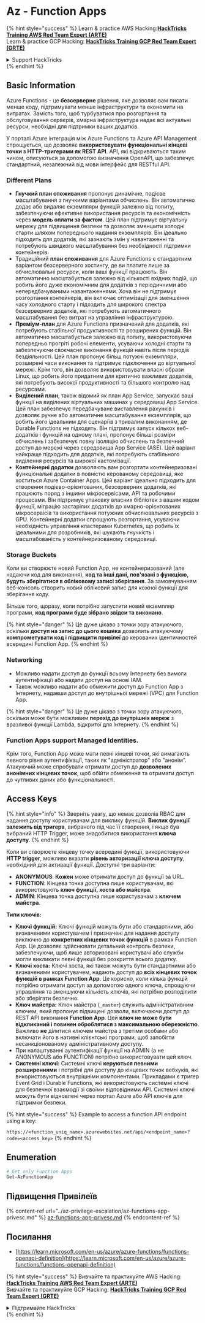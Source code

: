 # Az - Function Apps

{% hint style="success" %}
Learn & practice AWS Hacking:<img src="../../../.gitbook/assets/image (1) (1) (1) (1).png" alt="" data-size="line">[**HackTricks Training AWS Red Team Expert (ARTE)**](https://training.hacktricks.xyz/courses/arte)<img src="../../../.gitbook/assets/image (1) (1) (1) (1).png" alt="" data-size="line">\
Learn & practice GCP Hacking: <img src="../../../.gitbook/assets/image (2) (1).png" alt="" data-size="line">[**HackTricks Training GCP Red Team Expert (GRTE)**<img src="../../../.gitbook/assets/image (2) (1).png" alt="" data-size="line">](https://training.hacktricks.xyz/courses/grte)

<details>

<summary>Support HackTricks</summary>

* Check the [**subscription plans**](https://github.com/sponsors/carlospolop)!
* **Join the** 💬 [**Discord group**](https://discord.gg/hRep4RUj7f) or the [**telegram group**](https://t.me/peass) or **follow** us on **Twitter** 🐦 [**@hacktricks\_live**](https://twitter.com/hacktricks_live)**.**
* **Share hacking tricks by submitting PRs to the** [**HackTricks**](https://github.com/carlospolop/hacktricks) and [**HackTricks Cloud**](https://github.com/carlospolop/hacktricks-cloud) github repos.

</details>
{% endhint %}

## Basic Information

Azure Functions - це **безсерверне** рішення, яке дозволяє вам писати менше коду, підтримувати менше інфраструктури та економити на витратах. Замість того, щоб турбуватися про розгортання та обслуговування серверів, хмарна інфраструктура надає всі актуальні ресурси, необхідні для підтримки ваших додатків.

У порталі Azure інтеграція між Azure Functions та Azure API Management спрощується, що дозволяє **використовувати функціональні кінцеві точки з HTTP-тригерами як REST API**. API, які відкриваються таким чином, описуються за допомогою визначення OpenAPI, що забезпечує стандартний, незалежний від мови інтерфейс для RESTful API.

### Different Plans

* **Гнучкий план споживання** пропонує динамічне, подієве масштабування з гнучкими варіантами обчислень. Він автоматично додає або видаляє екземпляри функцій залежно від попиту, забезпечуючи ефективне використання ресурсів та економічність через **модель оплати за фактом**. Цей план підтримує віртуальну мережу для підвищення безпеки та дозволяє зменшити холодні старти шляхом попереднього надання екземплярів. Він ідеально підходить для додатків, які зазнають змін у навантаженні та потребують швидкого масштабування без необхідності підтримки контейнерів.
* Традиційний **план споживання** для Azure Functions є стандартним варіантом безсерверного хостингу, де ви платите лише за обчислювальні ресурси, коли ваші функції працюють. Він автоматично масштабується залежно від кількості вхідних подій, що робить його дуже економічним для додатків з періодичними або непередбачуваними навантаженнями. Хоча він не підтримує розгортання контейнерів, він включає оптимізації для зменшення часу холодного старту і підходить для широкого спектра безсерверних додатків, які потребують автоматичного масштабування без витрат на управління інфраструктурою.
* **Преміум-план** для Azure Functions призначений для додатків, які потребують стабільної продуктивності та розширених функцій. Він автоматично масштабується залежно від попиту, використовуючи попередньо прогріті робочі елементи, усуваючи холодні старти та забезпечуючи своєчасне виконання функцій навіть після періодів бездіяльності. Цей план пропонує більш потужні екземпляри, розширені часи виконання та підтримує підключення до віртуальної мережі. Крім того, він дозволяє використовувати власні образи Linux, що робить його придатним для критично важливих додатків, які потребують високої продуктивності та більшого контролю над ресурсами.
* **Виділений план**, також відомий як план App Service, запускає ваші функції на виділених віртуальних машинах у середовищі App Service. Цей план забезпечує передбачуване виставлення рахунків і дозволяє ручне або автоматичне масштабування екземплярів, що робить його ідеальним для сценаріїв з тривалим виконанням, де Durable Functions не підходять. Він підтримує запуск кількох веб-додатків і функцій на одному плані, пропонує більші розміри обчислень і забезпечує повну ізоляцію обчислень та безпечний доступ до мережі через середовища App Service (ASE). Цей варіант найкраще підходить для додатків, які потребують стабільного виділення ресурсів та широкої кастомізації.
* **Контейнерні додатки** дозволяють вам розгортати контейнеризовані функціональні додатки в повністю керованому середовищі, яке хоститься Azure Container Apps. Цей варіант ідеально підходить для створення подієво-орієнтованих, безсерверних додатків, які працюють поряд з іншими мікросервісами, API та робочими процесами. Він підтримує упаковку власних бібліотек з вашим кодом функції, міграцію застарілих додатків до хмарно-орієнтованих мікросервісів та використання потужних обчислювальних ресурсів з GPU. Контейнерні додатки спрощують розгортання, усуваючи необхідність управління кластерами Kubernetes, що робить їх ідеальними для розробників, які шукають гнучкість і масштабованість у контейнеризованому середовищі.

### **Storage Buckets**

Коли ви створюєте новий Function App, не контейнеризований (але надаючи код для виконання), **код та інші дані, пов'язані з функцією, будуть зберігатися в обліковому записі зберігання**. За замовчуванням веб-консоль створить новий обліковий запис для кожної функції для зберігання коду.

Більше того, щоразу, коли потрібно запустити новий екземпляр програми, **код програми буде зібрано звідси та виконано**.

{% hint style="danger" %}
Це дуже цікаво з точки зору атакуючого, оскільки **доступ на запис до цього кошика** дозволить атакуючому **компрометувати код і підвищити привілеї** до керованих ідентичностей всередині Function App.
{% endhint %}

### Networking

* Можливо надати доступ до функції всьому Інтернету без вимоги аутентифікації або надати доступ на основі IAM.
* Також можливо надати або обмежити доступ до Function App з Інтернету, надавши доступ до внутрішньої мережі (VPC) для Function App.

{% hint style="danger" %}
Це дуже цікаво з точки зору атакуючого, оскільки може бути можливим **перехід до внутрішніх мереж** з вразливої функції Lambda, відкритої для Інтернету.
{% endhint %}

### **Function Apps support Managed Identities.**

Крім того, Function App може мати певні кінцеві точки, які вимагають певного рівня аутентифікації, таких як "адміністратор" або "анонім".\
Атакуючий може спробувати отримати доступ до **дозволених анонімних кінцевих точок**, щоб обійти обмеження та отримати доступ до чутливих даних або функціональності.

## Access Keys

{% hint style="info" %}
Зверніть увагу, що немає дозволів RBAC для надання доступу користувачам для виклику функцій. **Виклик функції залежить від тригера**, вибраного під час її створення, і якщо був вибраний HTTP Trigger, може знадобитися використання **ключа доступу**.
{% endhint %}

Коли ви створюєте кінцеву точку всередині функції, використовуючи **HTTP trigger**, можливо вказати **рівень авторизації ключа доступу**, необхідний для активації функції. Доступні три варіанти:

* **ANONYMOUS**: **Кожен** може отримати доступ до функції за URL.
* **FUNCTION**: Кінцева точка доступна лише користувачам, які використовують **ключ функції, хоста або майстра**.
* **ADMIN**: Кінцева точка доступна лише користувачам з **ключем майстра**.

**Типи ключів:**

* **Ключі функцій:** Ключі функцій можуть бути або стандартними, або визначеними користувачем і призначені для надання доступу виключно до **конкретних кінцевих точок функцій** в рамках Function App. Це дозволяє здійснювати детальний контроль безпеки, забезпечуючи, щоб лише авторизовані користувачі або служби могли викликати певні функції без розкриття всього додатку.
* **Ключі хоста:** Ключі хоста, які також можуть бути стандартними або визначеними користувачем, надають доступ до **всіх кінцевих точок функцій в рамках Function App**. Це корисно, коли кілька функцій потрібно отримати доступ за допомогою одного ключа, спрощуючи управління та зменшуючи кількість ключів, які потрібно розподілити або зберігати безпечно.
* **Ключ майстра:** Ключ майстра (`_master`) служить адміністративним ключем, який пропонує підвищені дозволи, включаючи доступ до REST API виконання **Function App**. Цей **ключ не може бути відкликаний і повинен оброблятися з максимальною обережністю**. Важливо **не** ділитися ключем майстра з третіми особами або включати його в нативні клієнтські програми, щоб запобігти несанкціонованому адміністративному доступу.
* При налаштуванні аутентифікації функції на ADMIN (а не ANONYMOUS або FUNCTION) потрібно використовувати цей ключ.
* **Системні ключі:** Системні ключі **керуються певними розширеннями** і потрібні для доступу до кінцевих точок вебхуків, які використовуються внутрішніми компонентами. Прикладами є тригер Event Grid і Durable Functions, які використовують системні ключі для безпечної взаємодії зі своїми відповідними API. Системні ключі можуть бути відновлені через портал Azure або API ключів для підтримки безпеки.

{% hint style="success" %}
Example to access a function API endpoint using a key:

`https://<function_uniq_name>.azurewebsites.net/api/<endpoint_name>?code=<access_key>`
{% endhint %}

## Enumeration
```powershell
# Get only Function Apps
Get-AzFunctionApp
```
## Підвищення Привілеїв

{% content-ref url="../az-privilege-escalation/az-functions-app-privesc.md" %}
[az-functions-app-privesc.md](../az-privilege-escalation/az-functions-app-privesc.md)
{% endcontent-ref %}

## Посилання

* [https://learn.microsoft.com/en-us/azure/azure-functions/functions-openapi-definition](https://learn.microsoft.com/en-us/azure/azure-functions/functions-openapi-definition)

{% hint style="success" %}
Вивчайте та практикуйте AWS Hacking:<img src="../../../.gitbook/assets/image (1) (1) (1) (1).png" alt="" data-size="line">[**HackTricks Training AWS Red Team Expert (ARTE)**](https://training.hacktricks.xyz/courses/arte)<img src="../../../.gitbook/assets/image (1) (1) (1) (1).png" alt="" data-size="line">\
Вивчайте та практикуйте GCP Hacking: <img src="../../../.gitbook/assets/image (2) (1).png" alt="" data-size="line">[**HackTricks Training GCP Red Team Expert (GRTE)**<img src="../../../.gitbook/assets/image (2) (1).png" alt="" data-size="line">](https://training.hacktricks.xyz/courses/grte)

<details>

<summary>Підтримайте HackTricks</summary>

* Перевірте [**плани підписки**](https://github.com/sponsors/carlospolop)!
* **Приєднуйтесь до** 💬 [**групи Discord**](https://discord.gg/hRep4RUj7f) або [**групи Telegram**](https://t.me/peass) або **слідкуйте** за нами в **Twitter** 🐦 [**@hacktricks\_live**](https://twitter.com/hacktricks_live)**.**
* **Діліться хакерськими трюками, надсилаючи PR до** [**HackTricks**](https://github.com/carlospolop/hacktricks) та [**HackTricks Cloud**](https://github.com/carlospolop/hacktricks-cloud) репозиторіїв на GitHub.

</details>
{% endhint %}
